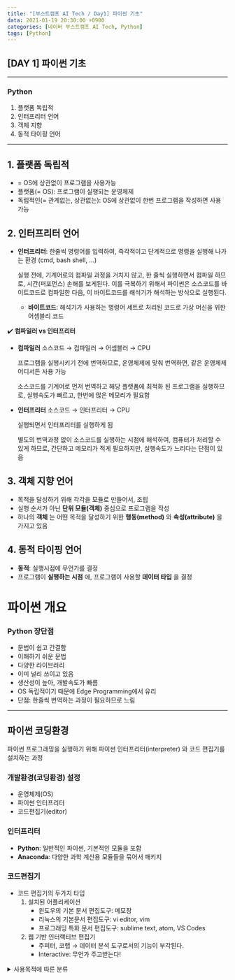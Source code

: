 ```yaml
---
title: "[부스트캠프 AI Tech / Day1] 파이썬 기초"
data: 2021-01-19 20:30:00 +0900
categories: [네이버 부스트캠프 AI Tech, Python]
tags: [Python]
---
```



## **[DAY 1] 파이썬 기초**

---

### Python

1. 플랫폼 독립적
2. 인터프리터 언어
3. 객체 지향
4. 동적 타이핑 언어

---

## 1. 플랫폼 독립적

- = OS에 상관없이 프로그램을 사용가능
- 플랫폼(= OS): 프로그램이 실행되는 운영체제
- 독립적인(= 관계없는, 상관없는): OS에 상관없이 한번 프로그램을 작성하면 사용 가능

## 2. 인터프리터 언어

- **인터프리터**: 한줄씩 명령어를 입력하여, 즉각적이고 단계적으로 명령을 실행해 나가는 환경 (cmd, bash shell, ...)

  실행 전에, 기계어로의 컴파일 과정을 거치지 않고, 한 줄씩 실행하면서 컴파일 하므로, 시간(퍼포먼스) 손해를 보게된다. 이를 극복하기 위해서 파이썬은 소스코드를 바이트코드로 컴파일한 다음, 이 바이트코드를 해석기가 해석하는 방식으로 실행된다.

  - **바이트코드**: 해석기가 사용하는 명령어 세트로 처리된 코드로 가상 머신을 위한 어셈블리 코드

✔️ **컴파일러 vs 인터프리터**

- **컴파일러** 소스코드 → 컴파일러 → 어셈블러 → CPU

    프로그램을 실행시키기 전에 번역하므로, 운영체제에 맞춰 번역하면, 같은 운영체제 어디서든 사용 가능

    소스코드를  기계어로 먼저 번역하고 해당 플랫폼에 최적화 된 프로그램을 실행하므로, 실행속도가 빠르고, 한번에 많은 메모리가 필요함

- **인터프리터** 소스코드 → 인터프리터 → CPU

    실행되면서 인터프리터를 실행하게 됨

    별도의 번역과정 없이 소스코드를 실행하는 시점에 해석하여, 컴퓨터가 처리할 수 있게 하므로, 간단하고 메모리가 적게 필요하지만, 실행속도가 느리다는 단점이 있음

## 3. 객체 지향 언어

- 목적을 달성하기 위해 각각을 모듈로 만들어서, 조립
- 실행 순서가 아닌 **단위 모듈(객체)** 중심으로 프로그램을 작성
- 하나의 **객체** 는 어떤 목적을 달성하기 위한 **행동(method)** 와 **속성(attribute)** 을 가지고 있음

## 4. 동적 타이핑 언어

- **동적**: 실행시점에 무언가를 결정
- 프로그램이 **실행하는 시점** 에, 프로그램이 사용할 **데이터 타입** 을 결정

# 파이썬 개요

### Python 장단점

- 문법이 쉽고 간결함
- 이해하기 쉬운 문법
- 다양한 라이브러리
- 이미 널리 쓰이고 있음
- 생산성이 높아, 개발속도가 빠름
- OS 독립적이기 때문에 Edge Programming에서 유리
- 단점: 한줄씩 번역하는 과정이 필요하므로 느림

---

## 파이썬 코딩환경

파이썬 프로그래밍을 실행하기 위해 파이썬 인터프리터(interpreter) 와 코드 편집기를 설치하는 과정

### 개발환경(코딩환경) 설정

- 운영체제(OS)
- 파이썬 인터프리터
- 코드편집기(editor)

### **인터프리터**

- **Python**: 일반적인 파이썬, 기본적인 모듈을 포함
- **Anaconda**: 다양한 과학 계산용 모듈들을 묶어서 패키지

### **코드편집기**

- 코드 편집기의 두가지 타입
    1. 설치된 어플리케이션
        - 윈도우의 기본 문서 편집도구: 메모장
        - 리눅스의 기본문서 편집도구: vi editor, vim
        - 프로그래밍 특화 문서 편집도구: sublime text, atom, VS Codes
    2. 웹 기반 인터랙티브 편집기
        - 주피터, 코랩 → 데이터 분석 도구로서의 기능이 부각된다.
        - Interactive: 무언가 주고받는다!

<details>
<summary>사용목적에 따른 분류</summary>
<div markdown="1">

1. **파이썬**
   - anaconda + vs code
   - anaconda: 간편한 파이썬 패키지 관리도구, ML의 사실상 표준
2. **데이터분석 + 딥러닝**
   - colab + jupyter
   - colab: 구글에서 제공하는 클라우드 기반 인터랙티브 코드편집기
   - jupyter: ipython 커널을 기반으로 한 대화형 파이썬 쉘
     - ipython: 인터렉티브 파이썬
     - 일반적인 터미널 셸 + 웹기반 데이터 분석 Notebook 제공
     - 사실상 데이터 분석 interactive shell의 표준
     - 한줄씩 실행한 결과를 보여줌
     - [jupyter 단축키](https://www.youtube.com/watch?v=Q7XMSDpBb7g)

</div>
</details>
